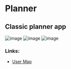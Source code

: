 # Planner
## Classic planner app
![image](https://github.com/Maksymkek/planner/assets/94912293/1a26da34-a6b9-4936-a464-ec4976b253a9) 
![image](https://github.com/Maksymkek/planner/assets/94912293/49f21ffb-68e2-4efe-8c85-636606b1a779)
![image](https://github.com/Maksymkek/planner/assets/94912293/b7336123-4aff-4f34-b622-e5231aac9a25)

### Links:
*  [User Map](https://miro.com/app/board/uXjVMl2s8aU=/?share_link_id=780188013032)
